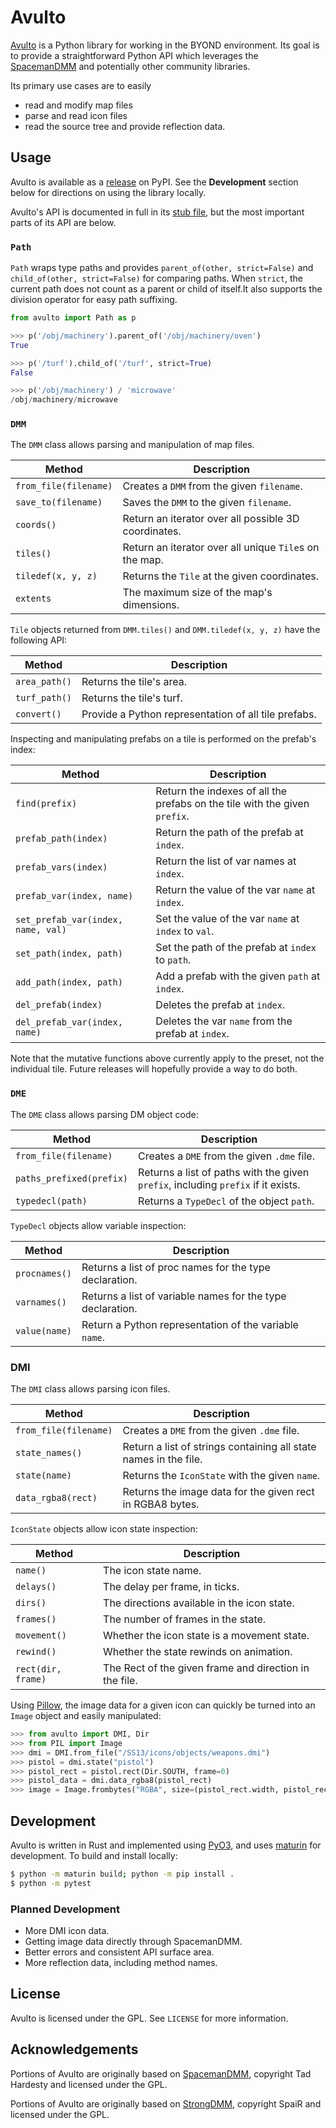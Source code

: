 # Avulto

[Avulto][] is a Python library for working in the BYOND environment. Its goal is
to provide a straightforward Python API which leverages the [SpacemanDMM][] and
potentially other community libraries.

Its primary use cases are to easily

- read and modify map files
- parse and read icon files
- read the source tree and provide reflection data.

[Avulto]: https://github.com/warriorstar-orion/avulto
[SpacemanDMM]: https://github.com/SpaceManiac/SpacemanDMM

## Usage

Avulto is available as a [release][] on PyPI. See the **Development** section
below for directions on using the library locally.

Avulto's API is documented in full in its [stub file][], but the
most important parts of its API are below.

[release]: https://pypi.org/project/avulto/
[stub file]: https://github.com/warriorstar-orion/avulto/blob/main/avulto.pyi

### `Path`

`Path` wraps type paths and provides `parent_of(other, strict=False)` and
`child_of(other, strict=False)` for comparing paths. When `strict`, the current
path does not count as a parent or child of itself.It also supports the division
operator for easy path suffixing.

```py
from avulto import Path as p

>>> p('/obj/machinery').parent_of('/obj/machinery/oven')
True

>>> p('/turf').child_of('/turf', strict=True)
False

>>> p('/obj/machinery') / 'microwave'
/obj/machinery/microwave
```

### `DMM`

The `DMM` class allows parsing and manipulation of map files.

| Method                | Description                                            |
| --------------------- | ------------------------------------------------------ |
| `from_file(filename)` | Creates a `DMM` from the given `filename`.             |
| `save_to(filename)`   | Saves the `DMM` to the given `filename`.               |
| `coords()`            | Return an iterator over all possible 3D coordinates.   |
| `tiles()`             | Return an iterator over all unique `Tile`s on the map. |
| `tiledef(x, y, z)`    | Returns the `Tile` at the given coordinates.           |
| `extents`             | The maximum size of the map's dimensions.              |

`Tile` objects returned from `DMM.tiles()` and `DMM.tiledef(x, y, z)` have the
following API:

| Method        | Description                                          |
| ------------- | ---------------------------------------------------- |
| `area_path()` | Returns the tile's area.                             |
| `turf_path()` | Returns the tile's turf.                             |
| `convert()`   | Provide a Python representation of all tile prefabs. |

Inspecting and manipulating prefabs on a tile is performed on the prefab's index:

| Method                             | Description                                                                |
| ---------------------------------- | -------------------------------------------------------------------------- |
| `find(prefix)`                     | Return the indexes of all the prefabs on the tile with the given `prefix`. |
| `prefab_path(index)`               | Return the path of the prefab at `index`.                                  |
| `prefab_vars(index)`               | Return the list of var names at `index`.                                   |
| `prefab_var(index, name)`          | Return the value of the var `name` at `index`.                             |
| `set_prefab_var(index, name, val)` | Set the value of the var `name` at `index` to `val`.                       |
| `set_path(index, path)`            | Set the path of the prefab at `index` to `path`.                           |
| `add_path(index, path)`            | Add a prefab with the given `path` at `index`.                             |
| `del_prefab(index)`                | Deletes the prefab at `index`.                                             |
| `del_prefab_var(index, name)`      | Deletes the var `name` from the prefab at `index`.                         |

Note that the mutative functions above currently apply to the preset, not the
individual tile. Future releases will hopefully provide a way to do both.

### `DME`

The `DME` class allows parsing DM object code:

| Method                   | Description                                                                       |
| ------------------------ | --------------------------------------------------------------------------------- |
| `from_file(filename)`    | Creates a `DME` from the given `.dme` file.                                       |
| `paths_prefixed(prefix)` | Returns a list of paths with the given `prefix`, including `prefix` if it exists. |
| `typedecl(path)`         | Returns a `TypeDecl` of the object `path`.                                        |

`TypeDecl` objects allow variable inspection:

| Method        | Description                                                |
| ------------- | ---------------------------------------------------------- |
| `procnames()` | Returns a list of proc names for the type declaration.     |
| `varnames()`  | Returns a list of variable names for the type declaration. |
| `value(name)` | Return a Python representation of the variable `name`.     |

### DMI

The `DMI` class allows parsing icon files.

| Method                | Description                                                      |
| --------------------- | ---------------------------------------------------------------- |
| `from_file(filename)` | Creates a `DME` from the given `.dme` file.                      |
| `state_names()`       | Return a list of strings containing all state names in the file. |
| `state(name)`         | Returns the `IconState` with the given `name`.                   |
| `data_rgba8(rect)`    | Returns the image data for the given rect in RGBA8 bytes.        |

`IconState` objects allow icon state inspection:

| Method             | Description                                            |
| ------------------ | ------------------------------------------------------ |
| `name()`           | The icon state name.                                   |
| `delays()`         | The delay per frame, in ticks.                         |
| `dirs()`           | The directions available in the icon state.            |
| `frames()`         | The number of frames in the state.                     |
| `movement()`       | Whether the icon state is a movement state.            |
| `rewind()`         | Whether the state rewinds on animation.                |
| `rect(dir, frame)` | The Rect of the given frame and direction in the file. |

Using [Pillow][], the image data for a given icon can quickly be turned into an
`Image` object and easily manipulated:

```py
>>> from avulto import DMI, Dir
>>> from PIL import Image
>>> dmi = DMI.from_file("/SS13/icons/objects/weapons.dmi")
>>> pistol = dmi.state("pistol")
>>> pistol_rect = pistol.rect(Dir.SOUTH, frame=0)
>>> pistol_data = dmi.data_rgba8(pistol_rect)
>>> image = Image.frombytes("RGBA", size=(pistol_rect.width, pistol_rect.height), data=pistol_data)
```

[Pillow]: https://pillow.readthedocs.io/en/stable/

## Development

Avulto is written in Rust and implemented using
[PyO3](https://github.com/PyO3/pyo3), and uses
[maturin](https://www.maturin.rs/) for development. To build and install
locally:

```sh
$ python -m maturin build; python -m pip install .
$ python -m pytest
```

### Planned Development

- More DMI icon data.
- Getting image data directly through SpacemanDMM.
- Better errors and consistent API surface area.
- More reflection data, including method names.

## License

Avulto is licensed under the GPL. See `LICENSE` for more information.

## Acknowledgements

Portions of Avulto are originally based on
[SpacemanDMM](https://github.com/SpaceManiac/SpacemanDMM), copyright Tad
Hardesty and licensed under the GPL.

Portions of Avulto are originally based on
[StrongDMM](https://github.com/SpaiR/StrongDMM), copyright SpaiR and licensed
under the GPL.
